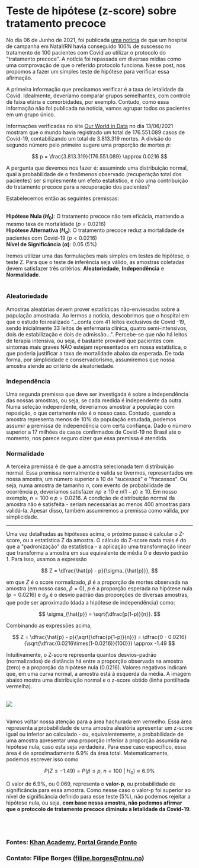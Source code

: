 # Teste de hipótese (z-score) sobre tratamento precoce

No dia 06 de Junho de 2021, foi publicada [uma notícia](https://grandeponto.com.br/noticia/com-tratamento-precoce-hospital-de-natal-salva-100-de-vidas-contra-a-covid#.YLzwX9l7KLk.whatsapp) de que um hospital de campanha em Natal/RN
havia conseguido 100% de suscesso no tratamento de 100 pacientes com Covid ao utilizar o protocolo do "tratamento precoce". A notícia foi repassada em diversas mídias como uma comprovação de que o referido protocolo funciona. Nesse post, nos propomos a fazer um simples teste de hipótese para verificar essa afirmação.

A primeira informação que precisamos verificar é a taxa de letalidade da Covid. Idealmente, deveríamo comparar grupos semelhantes, com controle de faixa etária e comorbidades, por exemplo. Contudo, como essa informação não foi publicada na notícia, vamos agrupar todos os pacientes em um grupo único. 

Informações verificadas no site [Our World in Data](https://www.worldometers.info/coronavirus/) no dia 13/06/2021 mostram que o mundo havia registrado um total de 176.551.089 casos de Covid-19, contabilizando um total de 3.813.319 mortes. A divisão do segundo número pelo primeiro sugere uma proporção de mortes $p$:  

$$
p = \frac{3.813.319}{176.551.089} \approx 0.0216
$$

A pergunta que devemos nos fazer é: assumindo uma distribuição normal, qual a probabilidade de o fenômenos observado (recuperação total dos pacientes) ser simplesmente um efeito estatístico, e não uma contribuição do tratamento precoce para a recuperação dos pacientes? 

Estabelecemos então as seguintes premissas:  
<br />  

**Hipótese Nula ($H_0$)**: O tratamento precoce não tem eficácia, mantendo a mesmo taxa de mortalidade ($p = 0.0216$)  
**Hipótese Alternativa ($H_a$)**: O tratamento precoce reduz a mortalidade de pacientes com Covid-19 ($p < 0.0216$)  
**Nível de Significância ($\alpha$)**: 0.05 (5%)
<br />  

Iremos utilizar uma das formulações mais simples em testes de hipótese, o teste Z. Para que o teste de inferência seja válido, as amostras coletadas devem satisfazer três critérios: **Aleatoriedade**, **Independência** e **Normalidade**.  
<br />  

### **Aleatoriedade**
Amostras aleatórias devem prover  estatísticas não-enviesadas sobre a população amostrada. Ao lermos a notícia, descobrimos que o hospital em que o estudo foi realizado "...conta com 41 leitos exclusivos de Covid -19, sendo inicialmente 33 leitos de enfermaria clínica, quatro semi-intensivos, dois de estabilização e dois de admissão...". Percebe-se que não há leitos de terapia intensiva, ou seja, é bastante provável que pacientes com sintomas mais graves NÃO estejam representados em nossa estatística, o que poderia justificar a taxa de mortalidade abaixo da esperada. De toda forma, por simplicidade e conservadorismo, assumiremos que nossa amostra atende ao critério de aleatoriedade.
<br />  

### **Independência**
Uma segunda premissa que deve ser investigada é sobre a independência das nossas amostras, ou seja, se cada medida é independente da outra. Numa seleção independente, deveríamos amostrar a população com reposição, o que certamente não é o nosso caso. Contudo, quando a amostra representa menos de 10% da população estudada, podemos assumir a premissa de independência com certa confiança. Dado o número superior a 17 milhões de casos confirmados de Covid-19 no Brasil até o momento, nos parece seguro dizer que essa premissa é atendida.
<br />  

### **Normalidade**
A terceira premissa é de que a amostra selecionada tem distribuição normal. Essa premissa normalmente é valida se tivermos, representados em nossa amostra, um número superior a 10 de "sucessos" e "fracassos". Ou seja, numa amostra de tamanho $n$, com evento de probabilidade de ocorrência $p$, deveríamos satisfazer $np\geq 10$ e $n(1-p)\geq 10$. Em nosso exemplo, $n=100$ e $p=0.0216$. A condição de distribuição normal da amostra não é satisfeita - seriam necessárias ao menos 400 amostras para validá-la. Apesar disso, também assumiremos a premissa como válida, por simplicidade. 

***

Uma vez detalhadas as hipóteses acima, o próximo passo é calcular o Z-score, ou a estatística Z da amostra. O cálculo do Z-score nada mais é do que a "padronização" da estatística - a aplicação uma transformação linear que transforma a amostra em sua equivalente de média 0 e desvio padrão 1. Para isso, usamos a expressão

$$
Z = \dfrac{\hat{p} - p}{\sigma_{\hat{p}}},
$$

em que $Z$ é o score normalizado, $\hat{p}$ é a proporção de mortes observada na amostra (em nosso caso, $\hat{p}=0$), $p$ é a proporção esperada na hipótese nula ($p=0.0216$) e $\sigma_{\hat{p}}$ é o desvio padrão das proporções de diversas amostras, que pode ser aproximado (dada a hipótese de independência) como:

$$
\sigma_{\hat{p}} = \sqrt{\dfrac{p(1-p)}{n}}.
$$

Combinando as expressões acima, 

$$
Z = \dfrac{\hat{p} - p}{\sqrt{\dfrac{p(1-p)}{n}}} = \dfrac{0 - 0.0216}{\sqrt{\dfrac{0.0216\times(1-0.0216)}{100}}} \approx -1.49
$$

Intuitivamente, o Z-score representa quantos desvios-padrão (normalizados) de distância há entre a proporção observada na amostra (zero) e a proporção da hipótese nula (0.0216). Valores negativos indicam que, em uma curva normal, a amostra está à esquerda da média. A imagem abaixo mostra uma distribuição normal e o z-score obtido (linha pontilhada vermelha). 
<br />  <br />  

![](https://drive.google.com/uc?id=1--7BGblYRU_3G54oqGCw6SfikvJUOWLZ)

<br /> 
Vamos voltar nossa atenção para a área hachurada em vermelho. Essa área representa a probabilidade de uma amostra aleatória apresentar um z-score igual ou inferior ao calculado - ou, equivalentemente, a probabilidade de uma amostra apresentar uma proporção inferior à proporção assumida na hipótese nula, caso esta seja verdadeira. Para esse caso específico, essa área é de aproximadamente 6.9% da área total. Matematicamente, podemos escrever isso como

$$
P(Z\leq -1.49) = P(\hat{p}\leq p, \ n=100 \ | \ H_0) \approx 6.9\%
$$

O valor de 6.9%, ou 0.069, representa o **valor-p**, ou probabilidade de significância para essa amostra. Como nesse caso o valor-p foi superior ao nível de significância definido para esse teste (5%), não podemos rejeitar a hipótese nula, ou seja, **com base nessa amostra, não podemos afirmar que o protocolo de tratamento precoce diminuiu a letalidade da Covid-19.**

<br />  <br />  
### Fontes: [Khan Academy](https://www.khanacademy.org), [Portal Grande Ponto](https://grandeponto.com.br/noticia/com-tratamento-precoce-hospital-de-natal-salva-100-de-vidas-contra-a-covid#.YLzwX9l7KLk.whatsapp)

### Contato: Filipe Borges (filipe.borges@ntnu.no)
